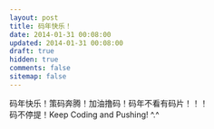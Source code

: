 ```yaml
---
layout: post
title: 码年快乐！
date: 2014-01-31 00:08:00
updated: 2014-01-31 00:08:00
draft: true
hidden: true
comments: false
sitemap: false
---
```


码年快乐！策码奔腾！加油撸码！码年不看有码片！！！  
码不停提！Keep Coding and Pushing! ^.^
